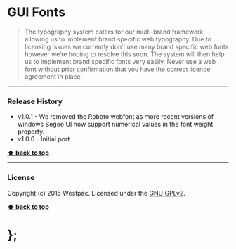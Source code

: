 GUI Fonts
=========

> The typography system caters for our multi-brand framework allowing us to implement brand specific web typography. Due to licensing issues we currently don’t
> use many brand specific web fonts however we’re hoping to resolve this soon. The system will then help us to implement brand specific fonts very easily.
> Never use a web font without prior confirmation that you have the correct licence agreement in place.

----------------------------------------------------------------------------------------------------------------------------------------------------------------


### Release History

* v1.0.1 - We removed the Roboto webfont as more recent versions of windows Segoe UI now support numerical values in the font weight property.
* v1.0.0 - Initial port

**[⬆ back to top](#content)**


----------------------------------------------------------------------------------------------------------------------------------------------------------------


### License

Copyright (c) 2015 Westpac. Licensed under the [GNU GPLv2](https://raw.githubusercontent.com/WestpacCXTeam/GUI-source/master/LICENSE).

**[⬆ back to top](#content)**

# };